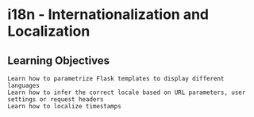 # i18n - Internationalization and Localization

## Learning Objectives

    Learn how to parametrize Flask templates to display different languages
    Learn how to infer the correct locale based on URL parameters, user settings or request headers
    Learn how to localize timestamps
